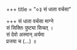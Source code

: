 +++
title = "०३ सं धाता वर्चसा"

+++
सं धाता वर्चसा माग्ने  
सं सिक्तिः पुष्ट्या सिचत् ।  
सं देवो अस्मान् अर्यमा  
प्रजया च (…) ॥